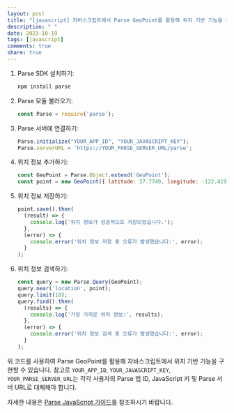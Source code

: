 ```yaml
---
layout: post
title: "[javascript] 자바스크립트에서 Parse GeoPoint를 활용해 위치 기반 기능을 구현하는 방법은?"
description: " "
date: 2023-10-19
tags: [javascript]
comments: true
share: true
---
```


1. Parse SDK 설치하기:
   ```javascript
   npm install parse
   ```

2. Parse 모듈 불러오기:
   ```javascript
   const Parse = require('parse');
   ```

3. Parse 서버에 연결하기:
   ```javascript
   Parse.initialize("YOUR_APP_ID", "YOUR_JAVASCRIPT_KEY");
   Parse.serverURL = 'https://YOUR_PARSE_SERVER_URL/parse';
   ```

4. 위치 정보 추가하기:
   ```javascript
   const GeoPoint = Parse.Object.extend('GeoPoint');
   const point = new GeoPoint({ latitude: 37.7749, longitude: -122.4194 });
   ```

5. 위치 정보 저장하기:
   ```javascript
   point.save().then(
     (result) => {
       console.log('위치 정보가 성공적으로 저장되었습니다.');
     },
     (error) => {
       console.error('위치 정보 저장 중 오류가 발생했습니다:', error);
     }
   );
   ```

6. 위치 정보 검색하기:
   ```javascript
   const query = new Parse.Query(GeoPoint);
   query.near('location', point);
   query.limit(10);
   query.find().then(
     (results) => {
       console.log('가장 가까운 위치 정보:', results);
     },
     (error) => {
       console.error('위치 정보 검색 중 오류가 발생했습니다:', error);
     }
   );
   ```

위 코드를 사용하여 Parse GeoPoint를 활용해 자바스크립트에서 위치 기반 기능을 구현할 수 있습니다. 참고로 `YOUR_APP_ID`, `YOUR_JAVASCRIPT_KEY`, `YOUR_PARSE_SERVER_URL`는 각각 사용자의 Parse 앱 ID, JavaScript 키 및 Parse 서버 URL로 대체해야 합니다.

자세한 내용은 [Parse JavaScript 가이드](https://docs.parseplatform.org/js/guide/#geopoints)를 참조하시기 바랍니다.